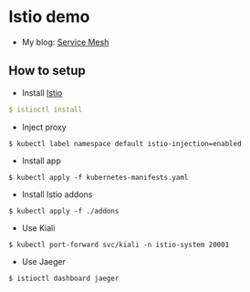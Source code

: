 # Istio demo
- My blog: [Service Mesh](https://viblo.asia/p/tim-hieu-ve-service-mesh-phan-tiep-theo-ORNZqnJrl0n)
## How to setup
- Install [Istio](https://istio.io/latest/docs/setup/install/)
```yaml
$ istioctl install
```
- Inject proxy

```shell
$ kubectl label namespace default istio-injection=enabled
```

- Install app
```shell
$ kubectl apply -f kubernetes-manifests.yaml
```

- Install Istio addons

```shell
$ kubectl apply -f ./addons
```

- Use Kiali
```shell
$ kubectl port-forward svc/kiali -n istio-system 20001
```

- Use Jaeger
```shell
$ istioctl dashboard jaeger
```
